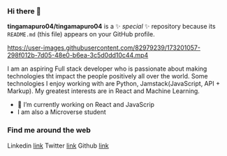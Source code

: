 ### Hi there 👋


**tingamapuro04/tingamapuro04** is a ✨ _special_ ✨ repository because its `README.md` (this file) appears on your GitHub profile.

https://user-images.githubusercontent.com/82979239/173201057-298f012b-7d05-48e0-b6ea-3c5d0dd10c44.mp4


I am an aspiring Full stack developer who is passionate about making technologies tht impact the people positively all over the world. Some technologies I enjoy working with are Python, Jamstack(JavaScript, API + Markup). My greatest interests are in React and Machine Learning.
- 🔭 I’m currently working on React and JavaScrip
- I am also a Microverse student

### Find me around the web

Linkedin [link](https://www.linkedin.com/in/adoyo-alphonce-3362a4173/)
Twitter [link](https://twitter.com/alphonce_mobutu)
Github [link](https://github.com/tingamapuro04)
